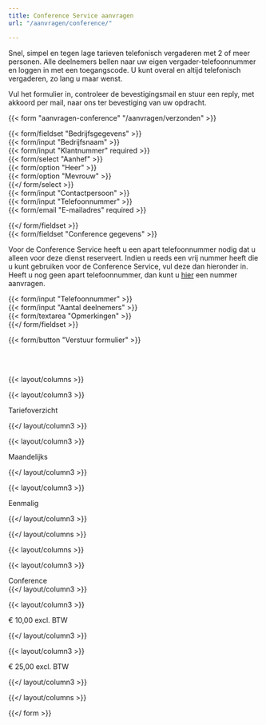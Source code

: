 ```yaml
---
title: Conference Service aanvragen
url: "/aanvragen/conference/"

---
```

Snel, simpel en tegen lage tarieven telefonisch vergaderen met 2 of meer personen. Alle deelnemers bellen naar uw eigen vergader-telefoonnummer en loggen in met een toegangscode. U kunt overal en altijd telefonisch vergaderen, zo lang u maar wenst.

Vul het formulier in, controleer de bevestigingsmail en stuur een reply, met akkoord per mail, naar ons ter bevestiging van uw opdracht.

{{< form "aanvragen-conference" "/aanvragen/verzonden" >}}

{{< form/fieldset "Bedrijfsgegevens" >}}  
{{< form/input "Bedrijfsnaam" >}}  
{{< form/input "Klantnummer" required >}}  
{{< form/select "Aanhef" >}}  
{{< form/option "Heer" >}}  
{{< form/option "Mevrouw" >}}  
{{</ form/select >}}  
{{< form/input "Contactpersoon" >}}  
{{< form/input "Telefoonnummer" >}}  
{{< form/email "E-mailadres" required >}}

{{</ form/fieldset >}}  
{{< form/fieldset "Conference gegevens" >}}

Voor de Conference Service heeft u een apart telefoonnummer nodig dat u alleen voor deze dienst reserveert. Indien u reeds een vrij nummer heeft die u kunt gebruiken voor de Conference Service, vul deze dan hieronder in. Heeft u nog geen apart telefoonnummer, dan kunt u <a href="https://callvoip.nl/aanvragen/nummer" target="_blank">hier</a> een nummer aanvragen.

{{< form/input "Telefoonnummer" >}}  
{{< form/input "Aantal deelnemers" >}}  
{{< form/textarea "Opmerkingen" >}}  
{{</ form/fieldset >}}

{{< form/button "Verstuur formulier" >}}

<br><br>

{{< layout/columns >}}

{{< layout/column3 >}}

Tariefoverzicht

{{</ layout/column3 >}}

{{< layout/column3 >}}

Maandelijks

{{</ layout/column3 >}}

{{< layout/column3 >}}

Eenmalig

{{</ layout/column3 >}}

{{</ layout/columns >}}

{{< layout/columns >}}

{{< layout/column3 >}}

Conference  
{{</ layout/column3 >}}

{{< layout/column3 >}}

€ 10,00 excl. BTW

{{</ layout/column3 >}}

{{< layout/column3 >}}

€ 25,00 excl. BTW

{{</ layout/column3 >}}

{{</ layout/columns >}}

{{</ form >}}